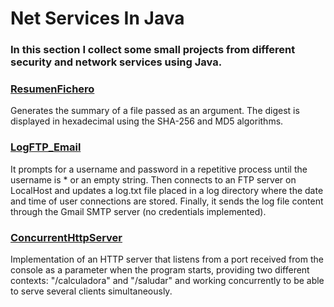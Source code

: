 # Net Services In Java

### In this section I collect some small projects from different security and network services using Java.
### [ResumenFichero](https://github.com/izhim/Servicios-en-Red/blob/main/ResumenFichero.java)
Generates the summary of a file passed as an argument. The digest is displayed in hexadecimal using the SHA-256 and MD5 algorithms.
### [LogFTP_Email](https://github.com/izhim/Servicios-en-Red/blob/main/LogFTP_Email.java)
It prompts for a username and password in a repetitive process until the username is * or an empty string. Then connects to an FTP server on LocalHost and updates a log.txt file placed in a log directory where the date and time of user connections are stored.
Finally, it sends the log file content through the Gmail SMTP server (no credentials implemented).
### [ConcurrentHttpServer](https://github.com/izhim/Net-Services/tree/main/ConcurrentHttpServer)
Implementation of an HTTP server that listens from a port received from the console as a parameter when the program starts, providing two different contexts: "/calculadora" and "/saludar" and working concurrently to be able to serve several clients simultaneously.
